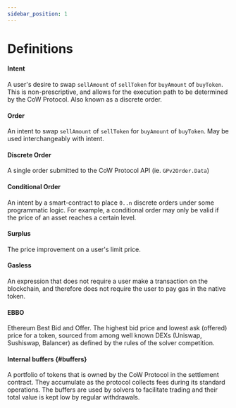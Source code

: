 ```yaml
---
sidebar_position: 1
---
```


# Definitions

#### Intent

A user's desire to swap `sellAmount` of `sellToken` for `buyAmount` of `buyToken`. This is non-prescriptive, and allows for the execution path to be determined by the CoW Protocol. Also known as a discrete order.

#### Order

An intent to swap `sellAmount` of `sellToken` for `buyAmount` of `buyToken`. May be used interchangeably with intent.

#### Discrete Order

A single order submitted to the CoW Protocol API (ie. `GPv2Order.Data`)

#### Conditional Order

An intent by a smart-contract to place `0..n` discrete orders under some programmatic logic. For example, a conditional order may only be valid if the price of an asset reaches a certain level.

#### Surplus

The price improvement on a user's limit price.

#### Gasless

An expression that does not require a user make a transaction on the blockchain, and therefore does not require the user to pay gas in the native token.

#### EBBO

Ethereum Best Bid and Offer. The highest bid price and lowest ask (offered) price for a token, sourced from among well known DEXs (Uniswap, Sushiswap, Balancer) as defined by the rules of the solver competition.

#### Internal buffers {#buffers}

A portfolio of tokens that is owned by the CoW Protocol in the settlement contract. They accumulate as the protocol collects fees during its standard operations. The buffers are used by solvers to facilitate trading and their total value is kept low by regular withdrawals.
